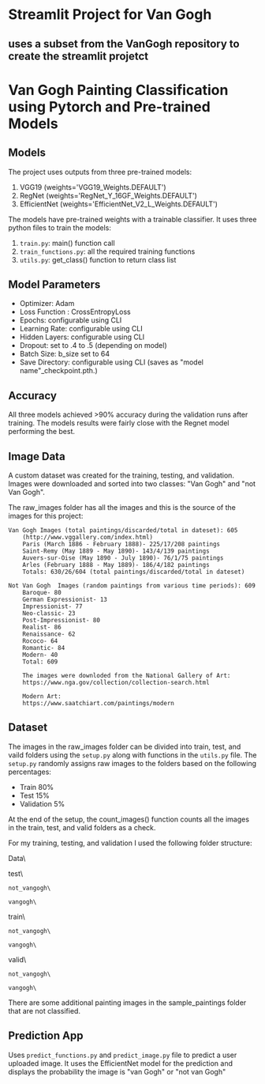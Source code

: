 # Streamlit Project for Van Gogh 
## uses a subset from the VanGogh repository to create the streamlit projetct

# Van Gogh Painting Classification using Pytorch and Pre-trained Models

## Models
The project uses outputs from three pre-trained models:
  1) VGG19 (weights='VGG19_Weights.DEFAULT')
  2) RegNet (weights='RegNet_Y_16GF_Weights.DEFAULT')
  3) EfficientNet (weights='EfficientNet_V2_L_Weights.DEFAULT')

The models have pre-trained weights with a trainable classifier. It uses three python files to train the models:
  1) `train.py`: main() function call
  2) `train_functions.py`: all the required training functions
  3) `utils.py`: get_class()  function to return class list 

## Model Parameters
* Optimizer: Adam
* Loss Function : CrossEntropyLoss
* Epochs: configurable using CLI
* Learning Rate: configurable using CLI
* Hidden Layers: configurable using CLI
* Dropout: set to .4 to .5 (depending on model)
* Batch Size: b_size set to 64
* Save Directory: configurable using CLI (saves as "model name"_checkpoint.pth.)

## Accuracy
All three models achieved >90% accuracy during the validation runs after training.  The models results were fairly close with the Regnet model performing the best. 

## Image Data
A custom dataset was created for the training, testing, and validation. Images were downloaded and sorted into two classes: "Van Gogh" and "not Van Gogh".  

The raw_images folder has all the images and this is the source of the images for this project:

    Van Gogh Images (total paintings/discarded/total in dateset): 605
        (http://www.vggallery.com/index.html)
        Paris (March 1886 - February 1888)- 225/17/208 paintings
        Saint-Remy (May 1889 - May 1890)- 143/4/139 paintings
        Auvers-sur-Oise (May 1890 - July 1890)- 76/1/75 paintings
        Arles (February 1888 - May 1889)- 186/4/182 paintings
        Totals: 630/26/604 (total paintings/discarded/total in dateset)

    Not Van Gogh  Images (random paintings from various time periods): 609
        Baroque- 80
        German Expressionist- 13
        Impressionist- 77
        Neo-classic- 23
        Post-Impressionist- 80
        Realist- 86
        Renaissance- 62
        Rococo- 64
        Romantic- 84
        Modern- 40
        Total: 609

        The images were downloded from the National Gallery of Art:
        https://www.nga.gov/collection/collection-search.html
        
        Modern Art:
        https://www.saatchiart.com/paintings/modern

## Dataset
The images in the raw_images folder can be divided into train, test, and vaild folders using the `setup.py` along with functions in the `utils.py` file.  The `setup.py` randomly assigns raw images to the folders based on the following percentages:
* Train 80%
* Test 15%
* Validation 5%

At the end of the setup, the count_images() function counts all the images in the train, test, and valid folders as a check.

For my training, testing, and validation I used the following folder structure:

Data\

  test\
  
    not_vangogh\
    
    vangogh\
  
  train\
  
    not_vangogh\
    
    vangogh\
  
  valid\
  
    not_vangogh\
    
    vangogh\

There are some additional painting images in the sample_paintings folder that are not classified.

## Prediction App
Uses `predict_functions.py` and `predict_image.py` file to predict a user  uploaded image. It uses the 
EfficientNet model for the prediction and displays the probability the image is "van Gogh" or "not van Gogh"

    
